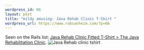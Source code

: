 ```yaml
--- 
wordpress_id: 66
layout: post
title: "mildy amusing: Java Rehab Clinic T-Shirt "
wordpress_url: https://www.robsanheim.com/?p=66
---
```

Seen on the Rails list: <a href="https://www.cafepress.com/javarehab.29832201">Java Rehab Clinic Fitted T-Shirt > The Java Rehabilitation Clinic</a>.  <img src="https://prodtn.cafepress.com/1/29832201_F_tn.jpg" class="right" alt="Java Rehab clinic tshirt" />
